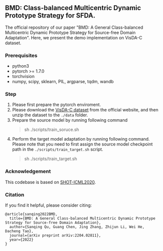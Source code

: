 ## BMD: Class-balanced Multicentric Dynamic Prototype Strategy for SFDA.

The official repository of our paper "BMD: A General Class-balanced Multicentric Dynamic Prototype Strategy for Source-free Domain Adaptation". Here, we present the demo implementation on VisDA-C dataset.


### Prerequisites
- python3
- pytorch >= 1.7.0
- torchvision
- numpy, scipy, sklearn, PIL, argparse, tqdm, wandb

### Step
1. Please first prepare the pytorch enviroment.
2. Please download the [VisDA-C dataset](https://github.com/VisionLearningGroup/taskcv-2017-public/tree/master/classification) from the official website, and then unzip the dataset to the `./data` folder.
3. Prepare the source model by running following command
    > sh ./scripts/train_soruce.sh
4. Perform the target model adaptation by running following command. Please note that you need to first assign the source model checkpoint path in the `./scripts/train_target.sh` script.
    > sh ./scripts/train_target.sh

### Acknowledgement
This codebase is based on [SHOT-ICML2020](https://github.com/tim-learn/SHOT).

### Citation
If you find it helpful, please consider citing:
```
@article{sanqing2022BMD,
  title={BMD: A General Class-balanced Multicentric Dynamic Prototype Strategy for Source-free Domain Adaptation},
  author={Sanqing Qu, Guang Chen, Jing Zhang, Zhijun Li, Wei He, Dacheng Tao},
  journal={arXiv preprint arXiv:2204.02811},
  year={2022}
}
```